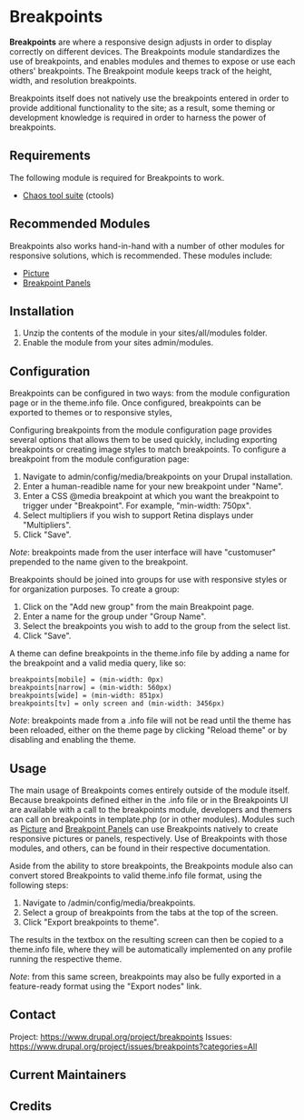 Breakpoints
======================

**Breakpoints** are where a responsive design adjusts in order to display correctly on different devices. The Breakpoints module standardizes the use of breakpoints, and enables modules and themes to expose or use each others' breakpoints. The Breakpoint module keeps track of the height, width, and resolution breakpoints.

Breakpoints itself does not natively use the breakpoints entered in order to provide additional functionality to the site; as a result, some theming or development knowledge is required in order to harness the power of breakpoints.

Requirements
------------
The following module is required for Breakpoints to work.

* [Chaos tool suite](https://www.drupal.org/project/ctools) (ctools)

Recommended Modules
------------
Breakpoints also works hand-in-hand with a number of other modules for responsive solutions, which is recommended. These modules include:

* [Picture](https://www.drupal.org/project/picture)
* [Breakpoint Panels](https://www.drupal.org/project/breakpoint_panels)

Installation
------------
1. Unzip the contents of the module in your sites/all/modules folder.
2. Enable the module from your sites admin/modules.

Configuration
------------
Breakpoints can be configured in two ways: from the module configuration page or in the theme.info file. Once configured, breakpoints can be exported to themes or to responsive styles,

Configuring breakpoints from the module configuration page provides several options that allows them to be used quickly, including exporting breakpoints or creating image styles to match breakpoints. To configure a breakpoint from the module configuration page:

1. Navigate to admin/config/media/breakpoints on your Drupal installation.
2. Enter a human-readible name for your new breakpoint under "Name".
3. Enter a CSS @media breakpoint at which you want the breakpoint to trigger under "Breakpoint". For example, "min-width: 750px".
4. Select multipliers if you wish to support Retina displays under "Multipliers".
5. Click "Save".

*Note*: breakpoints made from the user interface will have "customuser" prepended to the name given to the breakpoint.

Breakpoints should be joined into groups for use with responsive styles or for organization purposes. To create a group:

1. Click on the "Add new group" from the main Breakpoint page.
2. Enter a name for the group under "Group Name".
3. Select the breakpoints you wish to add to the group from the select list.
4. Click "Save".

A theme can define breakpoints in the theme.info file by adding a name for the breakpoint and a valid media query, like so:

```
breakpoints[mobile] = (min-width: 0px)
breakpoints[narrow] = (min-width: 560px)
breakpoints[wide] = (min-width: 851px)
breakpoints[tv] = only screen and (min-width: 3456px)
```

*Note*: breakpoints made from a .info file will not be read until the theme has been reloaded, either on the theme page by clicking "Reload theme" or by disabling and enabling the theme.

Usage
------------
The main usage of Breakpoints comes entirely outside of the module itself. Because breakpoints defined either in the .info file or in the Breakpoints UI are available with a call to the breakpoints module, developers and themers can call on breakpoints in template.php (or in other modules). Modules such as [Picture](https://www.drupal.org/project/picture) and [Breakpoint Panels](https://www.drupal.org/project/breakpoint_panels) can use Breakpoints natively to create responsive pictures or panels, respectively. Use of Breakpoints with those modules, and others, can be found in their respective documentation.

Aside from the ability to store breakpoints, the Breakpoints module also can convert stored Breakpoints to valid theme.info file format, using the following steps:

1. Navigate to /admin/config/media/breakpoints.
2. Select a group of breakpoints from the tabs at the top of the screen.
3. Click "Export breakpoints to theme".

The results in the textbox on the resulting screen can then be copied to a theme.info file, where they will be automatically implemented on any profile running the respective theme.

*Note*: from this same screen, breakpoints may also be fully exported in a feature-ready format using the "Export nodes" link.

Contact
------------

Project: https://www.drupal.org/project/breakpoints
Issues: https://www.drupal.org/project/issues/breakpoints?categories=All

Current Maintainers
------------

Credits
------------
